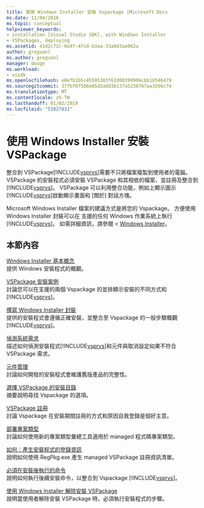 ```yaml
---
title: 使用 Windows Installer 安裝 Vspackage |Microsoft Docs
ms.date: 11/04/2016
ms.topic: conceptual
helpviewer_keywords:
- installation [Visual Studio SDK], with Windows Installer
- VSPackages, deploying
ms.assetid: 41d2c72c-0a97-4fcd-b3aa-33a8d3aa962a
author: gregvanl
ms.author: gregvanl
manager: douge
ms.workload:
- vssdk
ms.openlocfilehash: e0efb1b5c45595383f62d08399906cbb1b546479
ms.sourcegitcommit: 37fb7075b0a65d2add3b137a5230767aa3266c74
ms.translationtype: MT
ms.contentlocale: zh-TW
ms.lasthandoff: 01/02/2019
ms.locfileid: "53827831"
---
```

# <a name="installing-vspackages-with-windows-installer"></a>使用 Windows Installer 安裝 VSPackage
整合到 VSPackage[!INCLUDE[vsprvs](../../code-quality/includes/vsprvs_md.md)]需要不只將檔案複製到使用者的電腦。 VSPackage 的安裝程式必須安裝 VSPackage 和其相依的檔案，並註冊及整合到[!INCLUDE[vsprvs](../../code-quality/includes/vsprvs_md.md)]。 VSPackage 可以利用整合功能，例如上顯示圖示[!INCLUDE[vsprvs](../../code-quality/includes/vsprvs_md.md)]啟動顯示畫面和 [關於] 對話方塊。  
  
 Microsoft Windows Installer 檔案的建議方式是將您的 Vspackage。 方便使用 Windows Installer 封裝可以在 支援的任何 Windows 作業系統上執行[!INCLUDE[vsprvs](../../code-quality/includes/vsprvs_md.md)]。 如需詳細資訊，請參閱 < [Windows Installer](https://msdn.microsoft.com/library/121be21b-b916-43e2-8f10-8b080516d2a0)。  
  
## <a name="in-this-section"></a>本節內容  
 [Windows Installer 基本概念](../../extensibility/internals/windows-installer-basics.md)  
 提供 Windows 安裝程式的概觀。  
  
 [VSPackage 安裝案例](../../extensibility/internals/vspackage-setup-scenarios.md)  
 討論您可以在支援的兩個 Vspackage 的並排顯示安裝的不同方式和[!INCLUDE[vsprvs](../../code-quality/includes/vsprvs_md.md)]。  
  
 [撰寫 Windows Installer 封裝](../../extensibility/internals/authoring-a-windows-installer-package.md)  
 提供的安裝程式會遵循正確安裝，並整合至 Vspackage 的一般步驟概觀[!INCLUDE[vsprvs](../../code-quality/includes/vsprvs_md.md)]。  
  
 [偵測系統需求](../../extensibility/internals/detecting-system-requirements.md)  
 描述如何偵測安裝程式[!INCLUDE[vsprvs](../../code-quality/includes/vsprvs_md.md)]和元件與取消設定如果不符合 VSPackage 需求。  
  
 [元件管理](../../extensibility/internals/component-management.md)  
 討論如何開發的安裝程式會維護舊版產品的完整性。  
  
 [選擇 VSPackage 的安裝目錄](../../extensibility/internals/choosing-the-installation-directory-for-a-vspackage.md)  
 摘要說明尋找 Vspackage 的選項。  
  
 [VSPackage 註冊](../../extensibility/internals/vspackage-registration.md)  
 討論 Vspackage 在安裝期間註冊的方式和原因自我登錄是個好主意。  
  
 [部署專案類型](../../extensibility/internals/deploying-project-types.md)  
 討論如何使用新的專案類型彙總工具適用於 managed 程式碼專案類型。  
  
 [如何：產生安裝程式的登錄資訊](../../extensibility/internals/how-to-generate-registry-information-for-an-installer.md)  
 說明如何使用 RegPkg.exe 產生 managed VSPackage 註冊資訊清單。  
  
 [必須在安裝後執行的命令](../../extensibility/internals/commands-that-must-be-run-after-installation.md)  
 說明如何執行後續安裝命令，以整合到 Vspackage [!INCLUDE[vsprvs](../../code-quality/includes/vsprvs_md.md)]。  
  
 [使用 Windows Installer 解除安裝 VSPackage](../../extensibility/internals/uninstalling-a-vspackage-with-windows-installer.md)  
 說明當使用者解除安裝 VSPackage 時，必須執行安裝程式的步驟。  